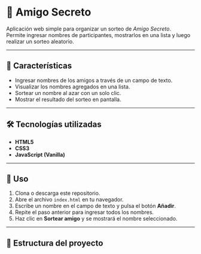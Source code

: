 # 🎁 Amigo Secreto

Aplicación web simple para organizar un sorteo de *Amigo Secreto*.  
Permite ingresar nombres de participantes, mostrarlos en una lista y luego realizar un sorteo aleatorio.

---

## 📌 Características
- Ingresar nombres de los amigos a través de un campo de texto.
- Visualizar los nombres agregados en una lista.
- Sortear un nombre al azar con un solo clic.
- Mostrar el resultado del sorteo en pantalla.

---

## 🛠️ Tecnologías utilizadas
- **HTML5**
- **CSS3**
- **JavaScript (Vanilla)**

---

## 🚀 Uso
1. Clona o descarga este repositorio.
2. Abre el archivo `index.html` en tu navegador.
3. Escribe un nombre en el campo de texto y pulsa el botón **Añadir**.
4. Repite el paso anterior para ingresar todos los nombres.
5. Haz clic en **Sortear amigo** y se mostrará el nombre seleccionado.

---

## 📂 Estructura del proyecto
